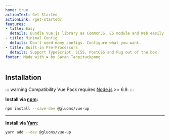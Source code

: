 ```yaml
---
home: true
actionText: Get Started
actionLink: /get-started/
features:
- title: Easy
  details: Bundle Vue.js library as CommonJS, ES module and Web easily.
- title: Minimal Config
  details: Don't need many configs. Configure what you want.
- title: Built-in Pre-Processors
  details: Support TypeScript, SCSS, PostCSS and Pug out of the box.
footer: Made with ❤️ by Saran Tanpituckpong
---
```


<HomeNote/>

## Installation

::: warning Compatibility
Vue Pack requires [Node.js](https://nodejs.org/) >= 6.9.
:::

**Install via [npm](https://www.npmjs.com/):**

```bash
npm install --save-dev @gluons/vue-up
```

---

**Install via [Yarn](https://yarnpkg.com/):**

```bash
yarn add --dev @gluons/vue-up
```
